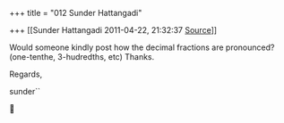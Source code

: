 +++
title = "012 Sunder Hattangadi"

+++
[[Sunder Hattangadi	2011-04-22, 21:32:37 [Source](https://groups.google.com/g/samskrita/c/Y_gYBLi9VMo)]]



Would someone kindly post how the decimal fractions are pronounced? (one-tenthe, 3-hudredths, etc) Thanks.







Regards,



sunder``



